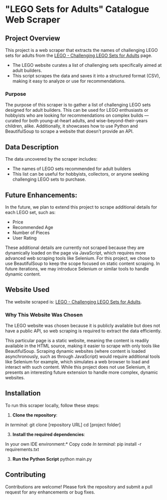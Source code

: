 # "LEGO Sets for Adults" Catalogue Web Scraper

## Project Overview

This project is a web scraper that extracts the names of challenging LEGO sets for adults from the [LEGO - Challenging LEGO Sets for Adults](https://www.lego.com/en-us/categories/adults-welcome/article/challenging-lego-sets-to-build-for-adults) page. 
- The LEGO website curates a list of challenging sets specifically aimed at adult builders. 
- This script scrapes the data and saves it into a structured format (CSV), making it easy to analyze or use for recommendations.

### Purpose

The purpose of this scraper is to gather a list of challenging LEGO sets designed for adult builders. This can be used for LEGO enthusiasts or hobbyists who are looking for recommendations on complex builds — curated for both young-at-heart adults, and wise-beyond-their-years children, alike. Additionally, it showcases how to use Python and BeautifulSoup to scrape a website that doesn’t provide an API.

## Data Description

The data uncovered by the scraper includes:
- The names of LEGO sets recommended for adult builders
- This list can be useful for hobbyists, collectors, or anyone seeking challenging LEGO sets to purchase.

## Future Enhancements: 
In the future, we plan to extend this project to scrape additional details for each LEGO set, such as:
- Price
- Recommended Age
- Number of Pieces
- User Rating

These additional details are currently not scraped because they are dynamically loaded on the page via JavaScript, which requires more advanced web scraping tools like Selenium. For this project, we chose to use BeautifulSoup to keep the scope focused on static content scraping. In future iterations, we may introduce Selenium or similar tools to handle dynamic content.

## Website Used

The website scraped is: [LEGO - Challenging LEGO Sets for Adults](https://www.lego.com/en-us/categories/adults-welcome/article/challenging-lego-sets-to-build-for-adults).

### Why This Website Was Chosen

The LEGO website was chosen because it is publicly available but does not have a public API, so web scraping is required to extract the data efficiently.

This particular page is a static website, meaning the content is readily available in the HTML source, making it easier to scrape with only tools like BeautifulSoup. Scraping dynamic websites (where content is loaded asynchronously, such as through JavaScript) would require additional tools like Selenium for example, which simulates a web browser to load and interact with such content. While this project does not use Selenium, it presents an interesting future extension to handle more complex, dynamic websites.


## Installation

To run this scraper locally, follow these steps:

1. **Clone the repository**:
   
*In terminal*:
   git clone [repository URL]
   cd [project folder]

3. **Install the required dependencies**:

In your own IDE environment:*
   Copy code
*In terminal:*
   pip install -r requirements.txt

3. **Run the Python Script**
   python main.py

## Contributing
Contributions are welcome! Please fork the repository and submit a pull request for any enhancements or bug fixes.

